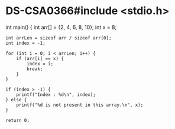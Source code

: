 # DS-CSA0366#include <stdio.h>

int main() {
    int arr[] = {2, 4, 6, 8, 10};
    int x = 8;
    
    int arrLen = sizeof arr / sizeof arr[0];
    int index = -1;
    
    for (int i = 0; i < arrLen; i++) {
        if (arr[i] == x) {
            index = i;
            break;
        }
    }
    
    if (index > -1) {
        printf("Index : %d\n", index);
    } else {
        printf("%d is not present in this array.\n", x);
    }
    
    return 0;
